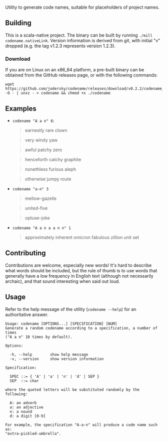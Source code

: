 Utility to generate code names, suitable for placeholders of project
names.

## Building
This is a scala-native project. The binary can be built by running
`./mill codename.nativeLink`. Version information is derived from git, with
initial "v" dropped (e.g. the tag v1.2.3 represents version 1.2.3).

### Download
If you are on Linux on an x86_64 platform, a pre-built binary can be
obtained from the GitHub releases page, or with the following
commands:

```
wget https://github.com/jodersky/codename/releases/download/v0.2.2/codename_linux_amd64.xz -O - | unxz - > codename && chmod +x ./codename
```

## Examples

- `codename "A a n" 6`:

  >earnestly rare clown

  >very windy yaw

  >awful patchy zero

  >henceforth catchy graphite

  >nonethless furious aleph

  >otherwise jumpy route

- `codename "a-n" 3`

  >mellow-gazelle

  >united-five

  >optuse-joke

- `codename "A a n a a n n" 1`

  >approximately inherent omicron fabulous zillion unit set

## Contributing

Contributions are welcome, especially new words! It's hard to describe
what words should be included, but the rule of thumb is to use words
that generally have a low frequency in English text (although not
necessarily archaic), and that sound interesting when said out loud.

## Usage
Refer to the help message of the utility (`codename --help`) for an
authoritative answer.

```
Usage: codename [OPTIONS...] [SPECIFICATION] [NUM]
Generate a random codename according to a specification, a number of times
("A a n" 10 times by default).

Options:

  -h, --help        show help message
  -v, --version     show version information

Specification:

  SPEC ::= { 'A' | 'a' | 'n' | 'd' | SEP }
  SEP  ::= char

where the quoted letters will be substituted randomly by the following:

  A: an adverb
  a: an adjective
  n: a nound
  d: a digit [0-9]

For example, the specification "A-a-n" will produce a code name such as:
"extra-pickled-umbrella".
```
